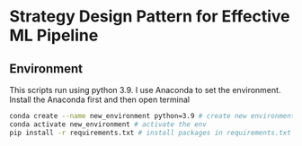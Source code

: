 # Strategy Design Pattern for Effective ML Pipeline

## Environment

This scripts run using python 3.9. I use Anaconda to set the environment.
Install the Anaconda first and then open terminal

```bash
conda create --name new_environment python=3.9 # create new environment
conda activate new_environment # activate the env
pip install -r requirements.txt # install packages in requirements.txt
```
